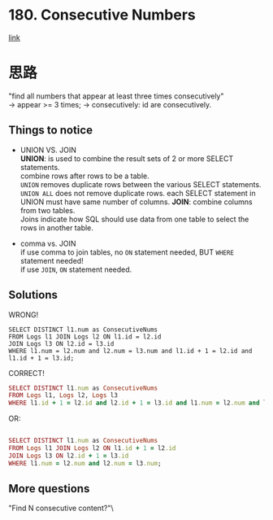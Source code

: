 # 180. Consecutive Numbers

[link](https://leetcode.com/problems/consecutive-numbers/)

# 思路
"find all numbers that appear at least three times consecutively"\
-> appear >= 3 times;
-> consecutively: id are consecutively.

## Things to notice
- UNION VS. JOIN\
  **UNION**: is used to combine the result sets of 2 or more SELECT statements.\
            combine rows after rows to be a table.\
            `UNION` removes duplicate rows between the various SELECT statements.\
            `UNION ALL` does not remove duplicate rows.
            each SELECT statement in UNION must have same number of columns.
  **JOIN**: combine columns from two tables. \
            Joins indicate how SQL should use data from one table to select the rows in another table.
            
- comma vs. JOIN\
  if use comma to join tables, no `ON` statement needed, BUT `WHERE` statement needed!\
  if use `JOIN`, `ON` statement needed.

## Solutions
WRONG!
```
SELECT DISTINCT l1.num as ConsecutiveNums
FROM Logs l1 JOIN Logs l2 ON l1.id = l2.id
JOIN Logs l3 ON l2.id = l3.id
WHERE l1.num = l2.num and l2.num = l3.num and l1.id + 1 = l2.id and l1.id + 1 = l3.id;

```

CORRECT!
```ruby
SELECT DISTINCT l1.num as ConsecutiveNums
FROM Logs l1, Logs l2, Logs l3  
WHERE l1.id + 1 = l2.id and l2.id + 1 = l3.id and l1.num = l2.num and l2.num = l3.num;

```

OR: 

```ruby

SELECT DISTINCT l1.num as ConsecutiveNums
FROM Logs l1 JOIN Logs l2 ON l1.id + 1 = l2.id
JOIN Logs l3 ON l2.id + 1 = l3.id
WHERE l1.num = l2.num and l2.num = l3.num;

```

## More questions
"Find N consecutive content?"\





